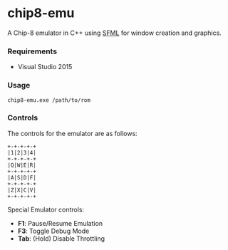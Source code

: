 # chip8-emu
A Chip-8 emulator in C++ using [SFML](https://github.com/SFML/SFML) for window creation and graphics.

### Requirements
* Visual Studio 2015

### Usage
`chip8-emu.exe /path/to/rom`

### Controls
The controls for the emulator are as follows:

    +-+-+-+-+
    |1|2|3|4|
    +-+-+-+-+
    |Q|W|E|R|
    +-+-+-+-+
    |A|S|D|F|
    +-+-+-+-+
    |Z|X|C|V|
    +-+-+-+-+
    
Special Emulator controls:
* **F1**: Pause/Resume Emulation
* **F3**: Toggle Debug Mode
* **Tab**: (Hold) Disable Throttling

